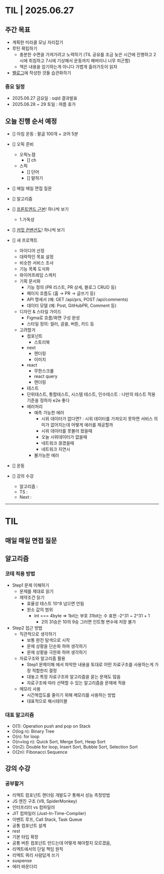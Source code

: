 # TIL | 2025.06.27

## 주간 목표

-   계획한 미라클 모닝 자리잡기
-   루틴 확립하기
    -   충분한 수면을 가져가려고 노력하기 (TIL 공유를 조금 늦은 시간에 진행하고 2시에 취침하고 7시에 기상해서 운동까지 해버리니 너무 피곤함)
    -   책은 내용을 암기하는게 아니다 가볍게 흘러가듯이 읽자
-   [벨로그](https://velog.io/@pigpgw/%EB%82%98%EC%9D%98-%EA%B0%9C%EB%B0%9C-%EC%84%B1%EC%9E%A5-%EC%A0%84%EB%9E%B5-%EC%83%9D%EA%B0%81%ED%95%98%EB%8A%94-%EA%B0%9C%EB%B0%9C%EC%9E%90%EB%A1%9C-%EB%82%98%EC%95%84%EA%B0%80%EA%B8%B0)에 작성한 것들 습관화하기

### 중요 일정

-   2025.06.27 금요일 : sqld 결과발표
-   2025.06.28 ~ 29 토일 : 여름 휴가

## 오늘 진행 순서 예정

-   [] 아침 운동 : 팔굽 100개 + 코어 5분
-   [] 오픽 준비
    -   오픽노잼
        -   [] ch
    -   스픽
        -   [] 단어
        -   [] 말하기
-   [] 매일 매일 면접 질문
-   [] 알고리즘
-   [] [프론트엔드 근본](https://frontend-fundamentals.com/code-quality/)! 하나씩 보기
    -   1.가독성
-   [] [커밋 컨벤션도](https://www.conventionalcommits.org/en/v1.0.0/)! 하나씩 보기
-   [] 새 프로젝트

    -   아이디어 선정
    -   대략적인 목표 설정
    -   비슷한 서비스 조사
    -   기능 목록 도식화
    -   와이어프레임 스케치
    -   기획 문서화
        -   기능 정의 (PR 리스트, PR 상세, 블로그 CRUD 등)
        -   페이지 흐름도 (홈 → PR → 글쓰기 등)
        -   API 명세서 (예: GET /api/prs, POST /api/comments)
        -   데이터 모델 (예: Post, GitHubPR, Comment 등)
    -   디자인 & 스타일 가이드
        -   Figma로 흐름/화면 구성 완성
        -   스타일 정의: 컬러, 글꼴, 버튼, 카드 등
    -   고려할거
        -   컴포넌트
            -   스토리북
        -   next
            -   렌더링
            -   이미지
        -   react
            -   무한스크롤
            -   react query
            -   렌더링
        -   테스트
        -   단위테스트, 통합테스트, 시스템 테스트, 인수테스트 : 나만의 테스트 적용 기준을 정하자 e2e 좋다
        -   에러처리
            -   예측 가능한 에러
                -   시위 데이터가 없다면? : 시위 데이터를 가져오지 못하면 서비스 의미가 없어지는데 어떻게 에러를 제공할까
                -   시위 데이터를 못불러 왔을때
                -   오늘 시위데이터가 없을때
                -   네트워크 끊겼을때
                -   네트워크 지연시
            -   불가능한 에러

-   [] 운동

-   [] 강의 수강
    -   알고리즘 :
    -   TS :
    -   Next :

---

# TIL

## 매일 매일 면접 질문

## 알고리즘

### 코테 적용 방법

-   Step1 문제 이해하기
    -   문제를 제대로 읽기
    -   제약조건 읽기
        -   효율성 테스트 10^8 넘으면 안됨
        -   원소 값의 범위
            -   int === 4byte => 1bit는 부호 31bit는 수 표현 -2^31 ~ 2^31 + 1
                -   2의 31승은 10의 9승 그러면 인트형 변수에 저장 불가
-   Step2 접근 방법
    -   직관적으로 생각하기
        -   보통 완전 탐색으로 시작
        -   문제 상황을 단순화 하여 생각하기
        -   문제 상황을 극한화 하여 생각하기
    -   자료구조와 알고리즘 활용
        -   Step1 문제이해 에서 파악한 내용을 토대로 어떤 자료구조를 사용하는게 가장 적합한지 결정
        -   대놓고 특정 자료구조와 알고리즘을 묻는 문제도 많음
        -   자료구조에 따라 선택할 수 있는 알고리즘을 문제에 적용
    -   메모리 사용
        -   시간복잡도를 줄이기 위해 메모리를 사용하는 방법
        -   대표적으로 해시테이블

### 대표 알고리즘

-   O(1): Operation push and pop on Stack
-   O(log n): Binary Tree
-   O(n): for loop
-   O(n×log n): Quick Sort, Merge Sort, Heap Sort
-   O(n2): Double for loop, Insert Sort, Bubble Sort, Selection Sort
-   O(2n): Fibonacci Sequence

## 강의 수강

### 공부할거

-   리엑트 컴포넌트 렌더링 개발도구 통해서 성능 측정방법
-   JS 엔진 구조 (V8, SpiderMonkey)
-   인터프리터 vs 컴파일러
-   JIT 컴파일러 (Just-In-Time-Compiler)
-   이벤트 루프, Call Stack, Task Queue
-   공통 컴포넌트 설계
-   rest
-   기본 타입 확장
-   공통 버튼 컴포넌트 만드는데 어떻게 해야할지 모르겠음,
-   리엑트에서의 단일 책임 원칙
-   리엑트 쿼리 사람답게 쓰기
-   suspense
-   에러 바운더리
